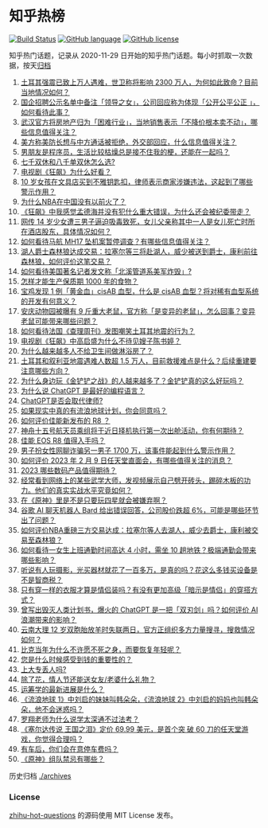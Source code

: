 # 知乎热榜
[![Build Status](https://github.com/ToWeLong/zhihu-hot-questions/workflows/CI/badge.svg)](https://github.com/ToWeLong/zhihu-hot-questions/actions)
[![GitHub language](https://img.shields.io/badge/language-golang-orange.svg)](https://golang.org/)
[![GitHub license](https://img.shields.io/github/license/ToWeLong/zhihu-hot-questions)](https://github.com/ToWeLong/zhihu-hot-questions/blob/main/LICENSE)

知乎热门话题，记录从 2020-11-29 日开始的知乎热门话题。每小时抓取一次数据，按天[归档](./archives)

<!-- BEGIN -->

1. [土耳其强震已致上万人遇难，世卫称将影响 2300 万人，为何如此致命？目前当地情况如何？](https://www.zhihu.com/question/582670864)
1. [国企招聘公示名单中备注「领导之女」，公司回应称为体现「公开公平公正 」，如何看待此事？](https://www.zhihu.com/question/582796543)
1. [武汉官方将房地产归为「困难行业」，当地销售表示「不降价根本卖不动」，哪些信息值得关注？](https://www.zhihu.com/question/582679090)
1. [美方称美防长想与中方通话被拒绝，外交部回应，什么信息值得关注？](https://www.zhihu.com/question/582794282)
1. [男朋友是程序员，生活比较枯燥总是接不住我的梗，还能在一起吗？](https://www.zhihu.com/question/581989784)
1. [七千双休和八千单双休怎么选?](https://www.zhihu.com/question/582655744)
1. [电视剧《狂飙》为什么好看？](https://www.zhihu.com/question/581985386)
1. [10 岁女孩在文具店买到不雅钥匙扣，律师表示商家涉嫌违法，这起到了哪些警示作用？](https://www.zhihu.com/question/582007513)
1. [为什么NBA在中国没有以前火了？](https://www.zhihu.com/question/579410576)
1. [《狂飙》中我感觉孟德海并没有犯什么重大错误，为什么还会被纪委带走？](https://www.zhihu.com/question/581355187)
1. [网传 14 岁少女遭三男子逼迫吸毒致死，女儿父亲称其中一人是女儿死亡时所在酒店股东，具体情况如何？](https://www.zhihu.com/question/582802361)
1. [如何看待马航 MH17 坠机案暂停调查？有哪些信息值得关注？](https://www.zhihu.com/question/582824927)
1. [湖人爵士森林狼达成交易：拉塞尔等三将赴湖人，威少被送到爵士，康利前往森林狼，如何评价这笔交易？](https://www.zhihu.com/question/582921770)
1. [如何看待美国著名记者发文称「北溪管道系美军炸毁」?](https://www.zhihu.com/question/582874371)
1. [怎样才能生产保质期 1000 年的食物？](https://www.zhihu.com/question/576592079)
1. [宝鸡发现 1 例「黄金血」cisAB 血型，什么是 cisAB 血型？将对稀有血型系统的开发有何意义？](https://www.zhihu.com/question/582812685)
1. [安庆动物园被曝有 9 斤重大老鼠，官方称「是变异的老鼠」，怎么回事？变异老鼠可能带来哪些问题？](https://www.zhihu.com/question/582187966)
1. [如何看待法国《查理周刊》发图嘲笑土耳其地震的行为？](https://www.zhihu.com/question/582760859)
1. [电视剧《狂飙》中高启盛为什么不待见嫂子陈书婷？](https://www.zhihu.com/question/581253157)
1. [为什么越来越多人不给卫生间做淋浴房了？](https://www.zhihu.com/question/582517851)
1. [土耳其和叙利亚地震遇难人数超 1.5 万人，目前救援难点是什么？后续重建要注意哪些方向？](https://www.zhihu.com/question/582925251)
1. [为什么身边玩《金铲铲之战》的人越来越多了？金铲铲真的这么好玩吗？](https://www.zhihu.com/question/582818196)
1. [为什么说 ChatGPT 是最好的编程语言？](https://www.zhihu.com/question/582812576)
1. [ChatGPT是否会取代律师?](https://www.zhihu.com/question/581698954)
1. [如果现实中真的有流浪地球计划，你会同意吗？](https://www.zhihu.com/question/581309565)
1. [如何评价佳能新发布的 R8 ？](https://www.zhihu.com/question/582780312)
1. [神舟十五号航天员乘组将于近日择机执行第一次出舱活动，你有何期待？](https://www.zhihu.com/question/582804279)
1. [佳能 EOS R8 值得入手吗？](https://www.zhihu.com/question/582473578)
1. [男子扮女性网聊诈骗另一男子 1700 万，该事件能起到什么警示作用？](https://www.zhihu.com/question/582800202)
1. [如何评价 2023 年 2 月 9 日任天堂直面会，有哪些值得关注的消息？](https://www.zhihu.com/question/582817157)
1. [2023 哪些数码产品值得期待？](https://www.zhihu.com/question/581521519)
1. [经常看到网络上的某些武学大师，发视频展示自己劈开砖头，踢碎木板的功力。他们的真实实战水平究竟如何？](https://www.zhihu.com/question/581925629)
1. [在《原神》里是不是只要玩四星就会被嫌弃啊？](https://www.zhihu.com/question/565567515)
1. [谷歌 AI 聊天机器人 Bard 给出错误回答，公司股价跌超 6%，可能是哪些环节出了问题？](https://www.zhihu.com/question/582919672)
1. [如何评价NBA重磅三方交易达成：拉塞尔等人去湖人，威少去爵士，康利被交易至森林狼？](https://www.zhihu.com/question/582924418)
1. [如何看待一女生上班通勤时间高达 4 小时，需坐 10 趟地铁？极端通勤会带来哪些影响？](https://www.zhihu.com/question/582756841)
1. [听说有人玩摄影，光买器材就花了一百多万，是真的吗？花这么多钱买设备是不是智商税？](https://www.zhihu.com/question/582118983)
1. [只有穿一样的衣服才算是情侣装吗？有没有更加高级「暗示是情侣」的穿搭方式？](https://www.zhihu.com/question/581867779)
1. [曾写出毁灭人类计划书，爆火的 ChatGPT 是一把「双刃剑」吗？如何评价 AI 浪潮带来的影响？](https://www.zhihu.com/question/582792433)
1. [云南大理 12 岁双胞胎放羊时失联两日，官方正组织多方力量搜寻，搜救情况如何？](https://www.zhihu.com/question/582591862)
1. [比克当年为什么不许愿不死之身，而要恢复年轻呢？](https://www.zhihu.com/question/568875241)
1. [您是什么时候感受到钱的重要性的？](https://www.zhihu.com/question/582796580)
1. [上大专丢人吗?](https://www.zhihu.com/question/582746699)
1. [除了花，情人节还能送女友/老婆什么礼物？](https://www.zhihu.com/question/581862184)
1. [运筹学的最新进展是什么？](https://www.zhihu.com/question/580325938)
1. [《流浪地球 1》中刘启的妹妹叫韩朵朵，《流浪地球 2》中刘启的妈妈也叫韩朵朵，他不会迷惑吗？](https://www.zhihu.com/question/580342755)
1. [罗翔老师为什么说学太深通不过法考？](https://www.zhihu.com/question/453113816)
1. [《塞尔达传说 王国之泪》定价 69.99 美元，是首个突 破 60 刀的任天堂游戏，你觉得合理吗？](https://www.zhihu.com/question/582765293)
1. [有车后，你们会在意停车费吗？](https://www.zhihu.com/question/579636663)
1. [《原神》组队禁忌有哪些？](https://www.zhihu.com/question/521501188)

<!-- END -->

历史归档 [./archives](./archives)


### License
[zhihu-hot-questions](https://github.com/towelong/zhihu-hot-questions) 的源码使用 MIT License 发布。